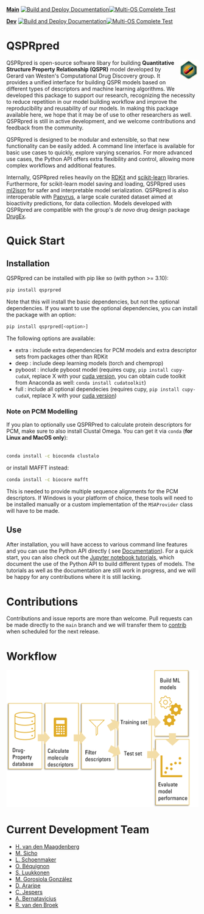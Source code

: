 [**Main**](https://github.com/CDDLeiden/QSPRpred/) [![Build and Deploy Documentation](https://github.com/CDDLeiden/QSPRpred/actions/workflows/docs_ci.yml/badge.svg?branch=main)](https://github.com/CDDLeiden/QSPRpred/actions/workflows/docs_ci.yml)[![Multi-OS Complete Test](https://github.com/CDDLeiden/QSPRpred/actions/workflows/dev_ci.yml/badge.svg?branch=main)](https://github.com/CDDLeiden/QSPRpred/actions/workflows/dev_ci.yml)

[**Dev**](https://github.com/CDDLeiden/QSPRpred/tree/dev) [![Build and Deploy Documentation](https://github.com/CDDLeiden/QSPRpred/actions/workflows/docs_ci.yml/badge.svg?branch=dev)](https://github.com/CDDLeiden/QSPRpred/actions/workflows/docs_ci.yml)[![Multi-OS Complete Test](https://github.com/CDDLeiden/QSPRpred/actions/workflows/dev_ci.yml/badge.svg?branch=dev)](https://github.com/CDDLeiden/QSPRpred/actions/workflows/dev_ci.yml)

QSPRpred
====================

<img src='figures/QSPRpred_logo.jpg' width=10% align=right>
<p align=left width=70%>

QSPRpred is open-source software libary for building **Quantitative Structure Property
Relationship (QSPR)** model developed by Gerard van Westen's Computational Drug
Discovery group. It provides a unified interface for building QSPR models based on
different types of descriptors and machine learning algorithms. We developed this
package to support our research, recognizing the necessity to reduce repetition in our
model building workflow and improve the reproducibility and reusability of our models.
In making this package available here, we hope that it may be of use to other
researchers as well. QSPRpred is still in active development, and we welcome
contributions and feedback from the community.

QSPRpred is designed to be modular and extensible, so that new functionality can be
easily added. A command line interface is available for basic use cases to quickly,
explore varying scenarios. For more advanced use cases, the Python API offers extra
flexibility and control, allowing more complex workflows and additional features.

Internally, QSPRpred relies heavily on the <a href="https://www.rdkit.org">RDKit</a>
and <a href="https://scikit-learn.org/stable/">scikit-learn</a> libraries. Furthermore,
for scikit-learn model saving and loading, QSPRpred
uses <a href="https://github.com/OlivierBeq/ml2json">ml2json</a> for safer and
interpretable model serialization. QSPRpred is also interoperable
with <a href="https://github.com/OlivierBeq/Papyrus-scripts">Papyrus</a>, a large scale
curated dataset aimed at bioactivity predictions, for data collection. Models developed
with QSPRpred are compatible with the group's *de novo* drug design
package <a href="https://github.com/CDDLeiden/DrugEx/">DrugEx</a>.


Quick Start
===========

## Installation

QSPRpred can be installed with pip like so (with python >= 3.10):

```bash
pip install qsprpred
```

Note that this will install the basic dependencies, but not the optional dependencies.
If you want to use the optional dependencies, you can install the package with an
option:

```bash
pip install qsprpred[<option>]
```

The following options are available:

- extra : include extra dependencies for PCM models and extra descriptor sets from
  packages other than RDKit
- deep : include deep learning models (torch and chemprop)
- pyboost : include pyboost model (requires cupy, `pip install cupy-cudaX`, replace X
  with your [cuda version](https://docs.cupy.dev/en/stable/install.html), you can obtain
  cude toolkit from Anaconda as well: `conda install cudatoolkit`)
- full : include all optional dependecies (requires cupy, `pip install cupy-cudaX`,
  replace X with your [cuda version](https://docs.cupy.dev/en/stable/install.html))

### Note on PCM Modelling

If you plan to optionally use QSPRPred to calculate protein descriptors for PCM, make
sure to also install Clustal Omega. You can get it via `conda` (**for Linux and MacOS
only**):

```bash

conda install -c bioconda clustalo
```

or install MAFFT instead:

```bash
conda install -c biocore mafft
```

This is needed to provide multiple sequence alignments for the PCM descriptors. If
Windows is your platform of choice, these tools will need to be installed manually or a
custom implementation of the `MSAProvider` class will have to be made.

## Use

After installation, you will have access to various command line features and you can
use the Python API directly (
see [Documentation](https://cddleiden.github.io/QSPRpred/docs/)). For a quick start, you
can also check out the [Jupyter notebook tutorials](./tutorials/README.md), which
document the use of the Python API to build different types of models. The tutorials as
well as the documentation are still work in progress, and we will be happy for any
contributions where it is still lacking.

Contributions
=============

Contributions and issue reports are more than welcome. Pull requests can be made
directly to the `main` branch and we will transfer them
to [contrib](https://github.com/CDDLeiden/QSPRpred/tree/contrib) when scheduled for the
next release.

Workflow
========
![image](figures/QSPRpred_workflow.png)

Current Development Team
========================

- [H. van den Maagdenberg](https://github.com/HellevdM)
- [M. Sicho](https://github.com/martin-sicho)
- [L. Schoenmaker](https://github.com/LindeSchoenmaker)
- [O. Béquignon](https://github.com/OlivierBeq)
- [S. Luukkonen](https://github.com/sohviluukkonen)
- [M. Gorosiola González](https://github.com/gorostiolam)
- [D. Araripe](https://github.com/David-Araripe)
- [C. Jespers](https://github.com/ChielJespers)
- [A. Bernatavicius](https://github.com/andriusbern)
- [R. van den Broek](https://github.com/rlvandenbroek)

